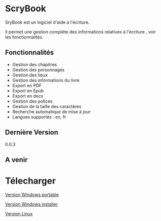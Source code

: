 # ScryBook
SryBook est un logiciel d'aide à l'écriture. 

Il permet une gestion complète des informations relatives à l'écriture
, voir les fonctionnalités.


## Fonctionnalités 
- Gestion des chapitres
- Gestion des personnages
- Gestion des lieux
- Gestion des informations du livre
- Export en PDF
- Export en Epub
- Export en docx
- Gestion des polices
- Gestion de la taille des caractères
- Recherche automatique de mise à jour
- Langues supportés : en, fr

## Dernière Version

0.0.3
## A venir

# Télecharger
[Version Windows portable](https://prog.dynag.co/ScryBook/ScryBook-win.zip)

[Version Windows installer](https://prog.dynag.co/ScryBook/ScryBook_Setup.exe)

[Version Linux](https://prog.dynag.co/ScryBook/ScryBook-lin.zip)
